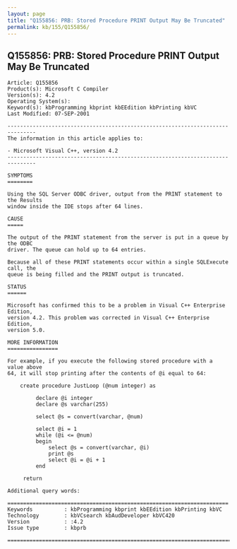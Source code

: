```yaml
---
layout: page
title: "Q155856: PRB: Stored Procedure PRINT Output May Be Truncated"
permalink: kb/155/Q155856/
---
```


## Q155856: PRB: Stored Procedure PRINT Output May Be Truncated

	Article: Q155856
	Product(s): Microsoft C Compiler
	Version(s): 4.2
	Operating System(s): 
	Keyword(s): kbProgramming kbprint kbEEdition kbPrinting kbVC
	Last Modified: 07-SEP-2001
	
	-------------------------------------------------------------------------------
	The information in this article applies to:
	
	- Microsoft Visual C++, version 4.2 
	-------------------------------------------------------------------------------
	
	SYMPTOMS
	========
	
	Using the SQL Server ODBC driver, output from the PRINT statement to the Results
	window inside the IDE stops after 64 lines.
	
	CAUSE
	=====
	
	The output of the PRINT statement from the server is put in a queue by the ODBC
	driver. The queue can hold up to 64 entries.
	
	Because all of these PRINT statements occur within a single SQLExecute call, the
	queue is being filled and the PRINT output is truncated.
	
	STATUS
	======
	
	Microsoft has confirmed this to be a problem in Visual C++ Enterprise Edition,
	version 4.2. This problem was corrected in Visual C++ Enterprise Edition,
	version 5.0.
	
	MORE INFORMATION
	================
	
	For example, if you execute the following stored procedure with a value above
	64, it will stop printing after the contents of @i equal to 64:
	
	    create procedure JustLoop (@num integer) as
	
	         declare @i integer
	         declare @s varchar(255)
	
	         select @s = convert(varchar, @num)
	
	         select @i = 1
	         while (@i <= @num)
	         begin
	             select @s = convert(varchar, @i)
	             print @s
	             select @i = @i + 1
	         end
	
	     return
	
	Additional query words:
	
	======================================================================
	Keywords          : kbProgramming kbprint kbEEdition kbPrinting kbVC 
	Technology        : kbVCsearch kbAudDeveloper kbVC420
	Version           : :4.2
	Issue type        : kbprb
	
	=============================================================================
	
